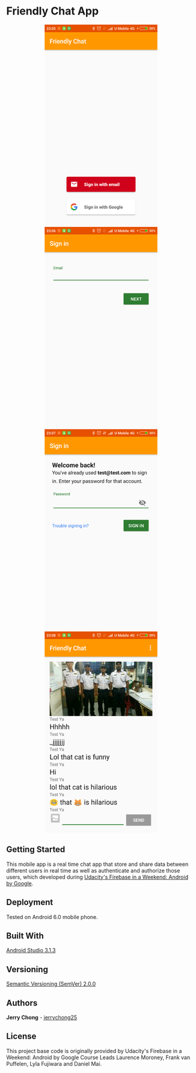 # Friendly Chat App

<p align="center">
  <img src="ScreenShotLogin.png" alt="Friendly Chat Screenshot Login"
       width="300" height="533">
  <img src="ScreenShotEmail.png" alt="Friendly Chat Screenshot Email"
       width="300" height="533">
  <img src="ScreenShotPassword.png" alt="Friendly Chat Screenshot Password"
       width="300" height="533">
  <img src="ScreenShotChat.png" alt="Friendly Chat Screenshot Chat"
       width="300" height="533">
</p>

## Getting Started

This mobile app is a real time chat app that store and share data between different users in real time as well as authenticate and authorize those users, which developed during [Udacity's Firebase in a Weekend: Android by Google](https://www.udacity.com/course/firebase-in-a-weekend-by-google-android--ud0352).

## Deployment

Tested on Android 6.0 mobile phone.

## Built With

[Android Studio 3.1.3](https://developer.android.com/studio/) 

## Versioning

[Semantic Versioning (SemVer) 2.0.0](http://semver.org/)

## Authors

**Jerry Chong** - [jerrychong25](https://github.com/jerrychong25)

## License

This project base code is originally provided by Udacity's Firebase in a Weekend: Android by Google Course Leads Laurence Moroney, Frank van Puffelen, Lyla Fujiwara and Daniel Mai.
